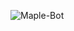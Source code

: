 ![Maple-Bot](https://socialify.git.ci/ITCraftDevelopmentTeam/Maple-Bot/image?description=1&descriptionEditable=There%20is%20no%20description%20yet.&font=Inter&forks=1&issues=1&logo=https%3A%2F%2Fraw.githubusercontent.com%2FITCraftDevelopmentTeam%2FMaple-Bot%2Fmaster%2Flogo.svg&name=1&owner=1&pattern=Circuit%20Board&pulls=1&stargazers=1&theme=Light)
